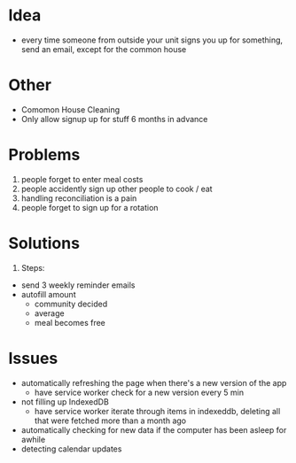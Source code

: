 # Idea

- every time someone from outside your unit signs you up for something, send an email, except for the common house

# Other

- Comomon House Cleaning
- Only allow signup up for stuff 6 months in advance

# Problems

1.  people forget to enter meal costs
2.  people accidently sign up other people to cook / eat
3.  handling reconciliation is a pain
4.  people forget to sign up for a rotation

# Solutions

1.  Steps:

- send 3 weekly reminder emails
- autofill amount
  - community decided
  - average
  - meal becomes free

# Issues

- automatically refreshing the page when there's a new version of the app
  - have service worker check for a new version every 5 min
- not filling up IndexedDB
  - have service worker iterate through items in indexeddb,
    deleting all that were fetched more than a month ago
- automatically checking for new data if the computer has been asleep for awhile
- detecting calendar updates
